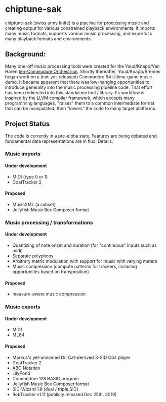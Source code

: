 # chiptune-sak
chiptune-sak (swiss army knife) is a pipeline for processing music and creating output for various constrained playback environments.  It imports many music formats, supports various music processing, and exports to many playback formats and environments.  

## Background:
Many one-off music processing tools were created for the Youd/Knapp/Van Haren [ten-Commodore Orchestrion](https://hackaday.com/2019/09/07/how-many-commodores-does-it-take-to-crack-a-nut/).  Shortly thereafter, Youd/Knapp/Brenner began work on a (not-yet-released) Commodore 64 Ultima-game music demo.  It became apparent that there was low-hanging opportunities to introduce generality into the music processing pipeline code.  That effort has been redirected into this standalone tool / library.  Its workflow is inspired by the LLVM compiler framework, which accepts many programming languages, "raises" them to a common intermediate format that can be manipulated, then "lowers" the code to many target platforms.

## Project Status
The code is currently in a pre-alpha state.  Features are being debated and fundamental data representations are in flux.  Details:

### Music imports

#### Under development
* MIDI (type 0 or 1)
* GoatTracker 2
  
#### Proposed
* MusicXML (a subset)
* Jellyfish Music Box Composer format
  
### Music processing / transformations

#### Under development
* Quantizing of note onset and duration (for "continuous" inputs such as midi)
* Separate polyphony
* Arbitrary metric modulation with support for music with varying meters
* Music compression (compute patterns for trackers, including opportunities based on transposition)
 
#### Proposed
* measure-aware music compression
  
### Music exports

#### Under development
* MIDI
* ML64
  
#### Proposed
* Markus's yet-unnamed Dr. Cat-derrived 3-SID C64 player
* GoatTracker 2
* ABC Notation
* LilyPond
* Commodore 128 BASIC program
* Jellyfish Music Box Composer format
* SID-Wizard 1.8 (dual / triple SID)
* RobTracker v1.11 (publicly released Dec 25th. 2019)